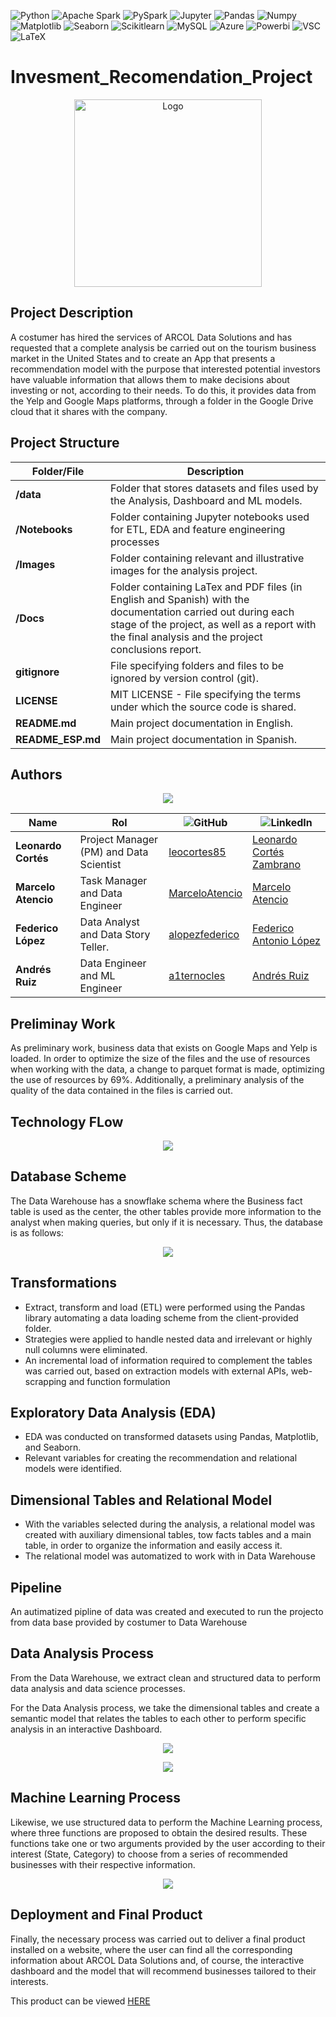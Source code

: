 ![Python](https://img.shields.io/badge/Python-333333?style=flat&logo=python)
![Apache Spark](https://img.shields.io/badge/-Apache%20Spark-333333?style=flat&logo=apache-spark)
![PySpark](https://img.shields.io/badge/-PySpark-333333?style=flat&logo=apache-spark)
![Jupyter](https://img.shields.io/badge/-Jupyter_Notebook-333333?style=flat&logo=jupyter)
![Pandas](https://img.shields.io/badge/-Pandas-333333?style=flat&logo=pandas)
![Numpy](https://img.shields.io/badge/-Numpy-333333?style=flat&logo=numpy)
![Matplotlib](https://img.shields.io/badge/-Matplotlib-333333?style=flat&logo=matplotlib)
![Seaborn](https://img.shields.io/badge/-Seaborn-333333?style=flat&logo=seaborn)
![Scikitlearn](https://img.shields.io/badge/-Scikitlearn-333333?style=flat&logo=scikitlearn)
![MySQL](https://img.shields.io/badge/-MySQL-333333?style=flat&logo=mysql)
![Azure](https://img.shields.io/badge/-Microsoft%20Azure-333333?style=flat&logo=microsoft-azure)
![Powerbi](https://img.shields.io/badge/-PowerBI-333333?style=flat&logo=powerbi)
![VSC](https://img.shields.io/badge/Visual_Studio_Code-333333?style=flat&logo=visual%20studio%20code&logoColor=white)
![LaTeX](https://img.shields.io/badge/LaTeX-333333?style=flat-square&logo=LaTeX&logoColor=white)

# Invesment_Recomendation_Project
<p align="center">
  <img src="Images/ARCOL.gif" alt="Logo" width="300" height="300">
</p>

## Project Description
A costumer has hired the services of ARCOL Data Solutions and has requested that a complete analysis be carried out on the tourism business market in the United States and to create an App that presents a recommendation model with the purpose that interested potential investors have valuable information that allows them to make decisions about investing or not, according to their needs.
To do this, it provides data from the Yelp and Google Maps platforms, through a folder in the Google Drive cloud that it shares with the company.

## Project Structure

| Folder/File              | Description                                                                                  |
| ------------------------ | -------------------------------------------------------------------------------------------- |
| **/data**                | Folder that stores datasets and files used by the Analysis,  Dashboard and ML models.                              |
| **/Notebooks**           | Folder containing Jupyter notebooks used for ETL, EDA and feature engineering processes |
| **/Images**              | Folder containing relevant and illustrative images for the analysis project. |
| **/Docs**              | Folder containing LaTex and PDF files (in English and Spanish) with the documentation carried out during each stage of the project, as well as a report with the final analysis and the project conclusions report.|
| **gitignore**            | File specifying folders and files to be ignored by version control (git).                      |
| **LICENSE**              | MIT LICENSE - File specifying the terms under which the source code is shared.                 |
| **README.md**            | Main project documentation in English.                                                         |
| **README_ESP.md**        | Main project documentation in Spanish.                                                         |


## Authors

<p align="center">
  <img src="Images/Team.png">
</p>


| Name                     | Rol                                       | ![GitHub](https://img.shields.io/badge/GitHub-181717?style=flat-square&logo=github&logoColor=white)|![LinkedIn](https://img.shields.io/badge/linkedin-%231DA1F2.svg?style=for-the-badge&logo=linkedin&logoColor=white)                |
| ------------------------ | ----------------------------------------- | -------------------------------- |--------------------------------|
| **Leonardo Cortés**      | Project Manager (PM) and Data Scientist   |[leocortes85](https://github.com/leocortes85/)  |[Leonardo Cortés Zambrano](https://www.linkedin.com/in/leonardo-cort%C3%A9s-zambrano/)
| **Marcelo Atencio**      | Task Manager and Data Engineer            |[MarceloAtencio](https://github.com/MarceloAtencio/) |[Marcelo Atencio](https://www.linkedin.com/in/marcelo-atencio/)
| **Federico López**       | Data Analyst and Data Story Teller.       |[alopezfederico](https://github.com/alopezfederico/) |[Federico Antonio López](https://www.linkedin.com/in/federico-a-lopez/)  |
| **Andrés Ruiz**         | Data Engineer and ML Engineer             |[a1ternocles](https://github.com/alopezfederico/) |[Andrés Ruiz](https://www.linkedin.com/in/andresruiz94/) |

## Preliminay Work

As preliminary work, business data that exists on Google Maps and Yelp is loaded.
In order to optimize the size of the files and the use of resources when working with the data, a change to parquet format is made, optimizing the use of resources by 69%.
Additionally, a preliminary analysis of the quality of the data contained in the files is carried out.

## Technology FLow

<p align="center">
  <img src="Images/Tech_flow.gif">
</p>

## Database Scheme
The Data Warehouse has a snowflake schema where the Business fact table is used as the center, the other tables provide more information to the analyst when making queries, but only if it is necessary. Thus, the database is as follows:

<p align="center">
  <img src="Images/DER.png">
</p>



## Transformations

- Extract, transform and load (ETL) were performed using the Pandas library automating a data loading scheme from the client-provided folder.
- Strategies were applied to handle nested data and irrelevant or highly null columns were eliminated.
- An incremental load of information required to complement the tables was carried out, based on extraction models with external APIs, web-scrapping and function formulation

## Exploratory Data Analysis (EDA)

- EDA was conducted on transformed datasets using Pandas, Matplotlib, and Seaborn.
- Relevant variables for creating the recommendation and relational models were identified.

## Dimensional Tables and Relational Model

- With the variables selected during the analysis, a relational model was created with auxiliary dimensional tables, tow facts tables and a main table, in order to organize the information and easily access it.
- The relational model was automatized to work with in Data Warehouse

## Pipeline
An autimatized pipline of data was created and executed to run the projecto from data base provided by costumer to Data Warehouse

## Data Analysis Process

From the Data Warehouse, we extract clean and structured data to perform data analysis and data science processes.

For the Data Analysis process, we take the dimensional tables and create a semantic model that relates the tables to each other to perform specific analysis in an interactive Dashboard.

<p align="center">
  <img src="Images/Analysis.png">
</p>

<p align="center">
  <img src="Images/KPI.png">
</p>


## Machine Learning Process

Likewise, we use structured data to perform the Machine Learning process, where three functions are proposed to obtain the desired results. These functions take one or two arguments provided by the user according to their interest (State, Category) to choose from a series of recommended businesses with their respective information.

<p align="center">
  <img src="Images/ML.png">
</p>

## Deployment and Final Product

Finally, the necessary process was carried out to deliver a final product installed on a website, where the user can find all the corresponding information about ARCOL Data Solutions and, of course, the interactive dashboard and the model that will recommend businesses tailored to their interests.

This product can be viewed [HERE](https://arcolsolutions.streamlit.app/)
